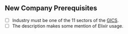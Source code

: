 ## New Company Prerequisites

- [ ] Industry must be one of the 11 sectors of the [GICS](https://www.msci.com/our-solutions/indexes/gics).
- [ ] The description makes some mention of Elixir usage.

